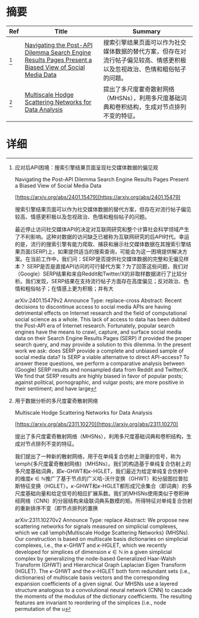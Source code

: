# 摘要

| Ref | Title | Summary |
| --- | --- | --- |
| [^1] | [Navigating the Post-API Dilemma Search Engine Results Pages Present a Biased View of Social Media Data](https://arxiv.org/abs/2401.15479) | 搜索引擎结果页面可以作为社交媒体数据的替代方案，但存在对流行帖子偏见较高、情感更积极以及忽视政治、色情和粗俗帖子的问题。 |
| [^2] | [Multiscale Hodge Scattering Networks for Data Analysis](https://arxiv.org/abs/2311.10270) | 提出了多尺度霍奇散射网络（MHSNs），利用多尺度基础词典和卷积结构，生成对节点排列不变的特征。 |

# 详细

[^1]: 应对后API困境：搜索引擎结果页面呈现社交媒体数据的偏见观

    Navigating the Post-API Dilemma Search Engine Results Pages Present a Biased View of Social Media Data

    [https://arxiv.org/abs/2401.15479](https://arxiv.org/abs/2401.15479)

    搜索引擎结果页面可以作为社交媒体数据的替代方案，但存在对流行帖子偏见较高、情感更积极以及忽视政治、色情和粗俗帖子的问题。

    

    最近停止访问社交媒体API的决定对互联网研究和整个计算社会科学领域产生了不利影响。这种对数据的访问缺乏已被称为互联网研究的后API时代。幸运的是，流行的搜索引擎有能力爬取、捕获和展示社交媒体数据在其搜索引擎结果页面(SERP)上，如果提供适当的搜索查询，可能会为这一困境提供解决方案。在当前工作中，我们问：SERP是否提供社交媒体数据的完整和无偏见样本？ SERP是否是直接API访问的可行替代方案？为了回答这些问题，我们对（Google）SERP结果和来自Reddit和Twitter/X的非取样数据进行了比较分析。我们发现，SERP结果在支持流行帖子方面存在高度偏见；反对政治、色情和粗俗帖子；在情感上更为积极；并有大

    arXiv:2401.15479v2 Announce Type: replace-cross  Abstract: Recent decisions to discontinue access to social media APIs are having detrimental effects on Internet research and the field of computational social science as a whole. This lack of access to data has been dubbed the Post-API era of Internet research. Fortunately, popular search engines have the means to crawl, capture, and surface social media data on their Search Engine Results Pages (SERP) if provided the proper search query, and may provide a solution to this dilemma. In the present work we ask: does SERP provide a complete and unbiased sample of social media data? Is SERP a viable alternative to direct API-access? To answer these questions, we perform a comparative analysis between (Google) SERP results and nonsampled data from Reddit and Twitter/X. We find that SERP results are highly biased in favor of popular posts; against political, pornographic, and vulgar posts; are more positive in their sentiment; and have large 
    
[^2]: 用于数据分析的多尺度霍奇散射网络

    Multiscale Hodge Scattering Networks for Data Analysis

    [https://arxiv.org/abs/2311.10270](https://arxiv.org/abs/2311.10270)

    提出了多尺度霍奇散射网络（MHSNs），利用多尺度基础词典和卷积结构，生成对节点排列不变的特征。

    

    我们提出了一种新的散射网络，用于在单纯复合仿射上测量的信号，称为\emph{多尺度霍奇散射网络}（MHSNs）。我们的构造基于单纯复合仿射上的多尺度基础词典，即$\kappa$-GHWT和$\kappa$-HGLET，我们最近为给定单纯复合仿射中的维度$\kappa \in \mathbb{N}$推广了基于节点的广义哈-沃什变换（GHWT）和分层图拉普拉斯特征变换（HGLET）。$\kappa$-GHWT和$\kappa$-HGLET都形成冗余集合（即词典）的多尺度基础向量和给定信号的相应扩展系数。我们的MHSNs使用类似于卷积神经网络（CNN）的分层结构来级联词典系数模的矩。所得特征对单纯复合仿射的重新排序不变（即节点排列的置换

    arXiv:2311.10270v2 Announce Type: replace  Abstract: We propose new scattering networks for signals measured on simplicial complexes, which we call \emph{Multiscale Hodge Scattering Networks} (MHSNs). Our construction is based on multiscale basis dictionaries on simplicial complexes, i.e., the $\kappa$-GHWT and $\kappa$-HGLET, which we recently developed for simplices of dimension $\kappa \in \mathbb{N}$ in a given simplicial complex by generalizing the node-based Generalized Haar-Walsh Transform (GHWT) and Hierarchical Graph Laplacian Eigen Transform (HGLET). The $\kappa$-GHWT and the $\kappa$-HGLET both form redundant sets (i.e., dictionaries) of multiscale basis vectors and the corresponding expansion coefficients of a given signal. Our MHSNs use a layered structure analogous to a convolutional neural network (CNN) to cascade the moments of the modulus of the dictionary coefficients. The resulting features are invariant to reordering of the simplices (i.e., node permutation of the u
    

